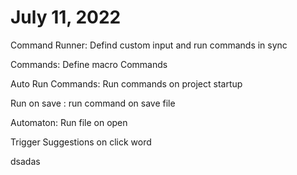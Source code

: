 # July 11, 2022

Command Runner: Defind custom input and run commands in sync

Commands: Define macro Commands

Auto Run Commands: Run commands on project startup

Run on save : run command on save file

Automaton: Run file on open


Trigger Suggestions on click word

dsadas

